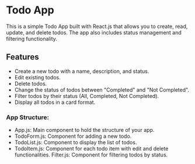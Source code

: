 # Todo App

This is a simple Todo App built with React.js that allows you to create, read, update, and delete todos. The app also includes status management and filtering functionality.

## Features

- Create a new todo with a name, description, and status.
- Edit existing todos.
- Delete todos.
- Change the status of todos between "Completed" and "Not Completed".
- Filter todos by their status (All, Completed, Not Completed).
- Display all todos in a card format.



### App Structure:

- App.js: Main component to hold the structure of your app.
- TodoForm.js: Component for adding a new todo.
- TodoList.js: Component to display the list of todos.
- TodoItem.js: Component for each todo item with edit and delete functionalities.
Filter.js: Component for filtering todos by status.
